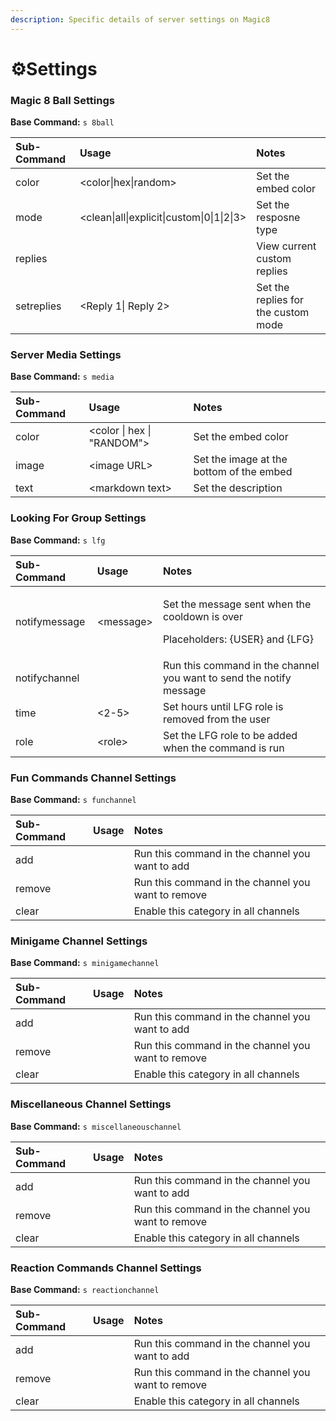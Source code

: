 ```yaml
---
description: Specific details of server settings on Magic8
---
```


# ⚙️Settings

### Magic 8 Ball Settings

**Base Command:** `s 8ball`

| Sub-Command | Usage | Notes |
| :--- | :--- | :--- |
| color | &lt;color\|hex\|random&gt; | Set the embed color |
| mode | &lt;clean\|all\|explicit\|custom\|0\|1\|2\|3&gt; | Set the resposne type |
| replies |  | View current custom replies |
| setreplies | &lt;Reply 1\| Reply 2&gt; | Set the replies for the custom mode |

### Server Media Settings

**Base Command:** `s media`

| Sub-Command | Usage | Notes |
| :--- | :--- | :--- |
| color | &lt;color \| hex \| "RANDOM"&gt; | Set the embed color |
| image | &lt;image URL&gt; | Set the image at the bottom of the embed |
| text | &lt;markdown text&gt; | Set the description  |

### Looking For Group Settings

**Base Command:** `s lfg`

<table>
  <thead>
    <tr>
      <th style="text-align:left">Sub-Command</th>
      <th style="text-align:left">Usage</th>
      <th style="text-align:left">Notes</th>
    </tr>
  </thead>
  <tbody>
    <tr>
      <td style="text-align:left">notifymessage</td>
      <td style="text-align:left">&lt;message&gt;</td>
      <td style="text-align:left">
        <p>Set the message sent when the cooldown is over</p>
        <p>Placeholders: {USER} and {LFG}</p>
      </td>
    </tr>
    <tr>
      <td style="text-align:left">notifychannel</td>
      <td style="text-align:left"></td>
      <td style="text-align:left">Run this command in the channel you want to send the notify message</td>
    </tr>
    <tr>
      <td style="text-align:left">time</td>
      <td style="text-align:left">&lt;2-5&gt;</td>
      <td style="text-align:left">Set hours until LFG role is removed from the user</td>
    </tr>
    <tr>
      <td style="text-align:left">role</td>
      <td style="text-align:left">&lt;role&gt;</td>
      <td style="text-align:left">Set the LFG role to be added when the command is run</td>
    </tr>
  </tbody>
</table>

### Fun Commands Channel Settings

**Base Command:** `s funchannel`

| Sub-Command | Usage | Notes |
| :--- | :--- | :--- |
| add |  | Run this command in the channel you want to add |
| remove |  | Run this command in the channel you want to remove |
| clear |  | Enable this category in all channels |



### Minigame Channel Settings

**Base Command:** `s minigamechannel`

| Sub-Command | Usage | Notes |
| :--- | :--- | :--- |
| add |  | Run this command in the channel you want to add |
| remove |  | Run this command in the channel you want to remove |
| clear |  | Enable this category in all channels |



### Miscellaneous Channel Settings

**Base Command:** `s miscellaneouschannel`

| Sub-Command | Usage | Notes |
| :--- | :--- | :--- |
| add |  | Run this command in the channel you want to add |
| remove |  | Run this command in the channel you want to remove |
| clear |  | Enable this category in all channels |



### Reaction Commands Channel Settings

**Base Command:** `s reactionchannel`

| Sub-Command | Usage | Notes |
| :--- | :--- | :--- |
| add |  | Run this command in the channel you want to add |
| remove |  | Run this command in the channel you want to remove |
| clear |  | Enable this category in all channels |

